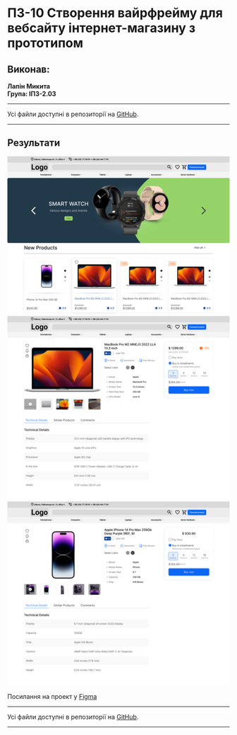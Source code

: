# ПЗ-10 Створення вайрфрейму для вебсайту інтернет-магазину з прототипом

## Виконав:

**Лапін Микита**  
**Група: ІПЗ-2.03**

---

Усі файли доступні в репозиторії на [GitHub](https://github.com/ni-cookie/UXUIuniversity/tree/main).

---

## Результати

![Desktop-1](<Desktop - 1.png>)
![Desktop-2](<Desktop - 2.png>)
![Desktop-3](<Desktop - 3.png>)

Посилання на проект у [Figma](https://www.figma.com/design/rwfaerNrG2LclBOkdN3QWl/workshop_10?node-id=0-1&t=ciljbzCd2AS08PRl-1)

---

Усі файли доступні в репозиторії на [GitHub](https://github.com/ni-cookie/UXUIuniversity/tree/main).

---
